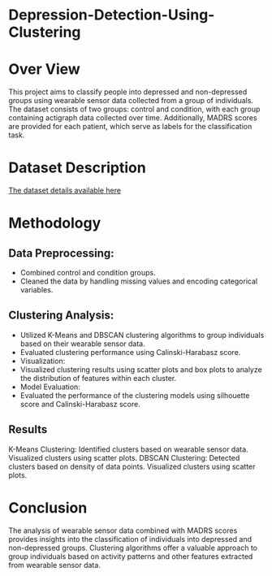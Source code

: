 # Depression-Detection-Using-Clustering

# Over View
This project aims to classify people into depressed and non-depressed groups using wearable sensor data collected from a group of individuals. The dataset consists of two groups: control and condition, with each group containing actigraph data collected over time. Additionally, MADRS scores are provided for each patient, which serve as labels for the classification task.

# Dataset Description
[The dataset details available here](https://datasets.simula.no/depresjon/#dataset-details)

# Methodology

## Data Preprocessing:

* Combined control and condition groups.
* Cleaned the data by handling missing values and encoding categorical variables.
## Clustering Analysis:
* Utilized K-Means and DBSCAN clustering algorithms to group individuals based on their wearable sensor data.
* Evaluated clustering performance using Calinski-Harabasz score.
* Visualization:
* Visualized clustering results using scatter plots and box plots to analyze the distribution of features within each cluster.
* Model Evaluation:
* Evaluated the performance of the clustering models using silhouette score and Calinski-Harabasz score.
## Results
K-Means Clustering:
Identified clusters based on wearable sensor data.
Visualized clusters using scatter plots.
DBSCAN Clustering:
Detected clusters based on density of data points.
Visualized clusters using scatter plots.

# Conclusion
The analysis of wearable sensor data combined with MADRS scores provides insights into the classification of individuals into depressed and non-depressed groups. Clustering algorithms offer a valuable approach to group individuals based on activity patterns and other features extracted from wearable sensor data.







